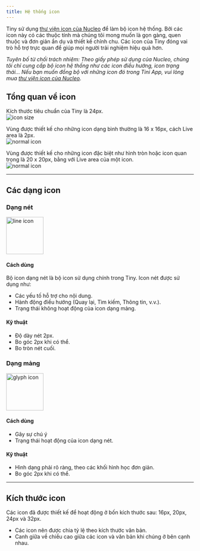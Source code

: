 ```yaml
---
title: Hệ thống icon
---
```


Tiny sử dụng [thư viện icon của Nucleo](https://nucleoapp.com/) để làm bộ icon hệ thống. Bởi các icon này có các thuộc tính mà chúng tôi mong muốn là gọn gàng, quen thuộc và đơn giản ẩn dụ và thiết kế chỉnh chu. Các icon của Tiny đóng vai trò hỗ trợ trực quan để giúp mọi người trải nghiệm hiệu quả hơn.

_Tuyên bố từ chối trách nhiệm: Theo giấy phép sử dụng của Nucleo, chúng tôi chỉ cung cấp bộ icon hệ thống như các icon điều hướng, icon trạng thái... Nếu bạn muốn đồng bộ với những icon đó trong Tini App, vui lòng mua [thư viện icon của Nucleo](https://nucleoapp.com/)._

## Tổng quan về icon

Kích thước tiêu chuẩn của Tiny là 24px. <br />
<img className="img-basic" src="https://salt.tikicdn.com/ts/social/8d/a2/30/cdcaf1f36812d29caf0c1387b77d6029.png" alt="icon size" />

Vùng được thiết kế cho những icon dạng bình thường là 16 x 16px, cách Live area là 2px. <br />
<img className="img-basic" src="https://salt.tikicdn.com/ts/social/a4/9a/af/61dc1ff3e7cce3008fb357794b9cb279.png" alt="normal icon" />

Vùng được thiết kế cho những icon đặc biệt như hình tròn hoặc icon quan trọng là 20 x 20px, bằng với Live area của một icon. <br />
<img className="img-basic" src="https://salt.tikicdn.com/ts/social/6e/cd/0a/65e110e4a4a2646b75f2c264ff477ed4.png" alt="normal icon" />


---


## Các dạng icon

### Dạng nét

<img className="img-basic" src="https://salt.tikicdn.com/ts/social/9b/1b/79/2b4de89a0e44b329bcb6b81836a976f9.png" alt="line icon" width="100px"/>

#### Cách dùng

Bộ icon dạng nét là bộ icon sử dụng chính trong Tiny. Icon nét được sử dụng như:

- Các yếu tố hỗ trợ cho nội dung.
- Hành động điều hướng (Quay lại, Tìm kiếm, Thông tin, v.v.).
- Trạng thái không hoạt động của icon dạng mảng.

#### Kỹ thuật

- Độ dày nét 2px.
- Bo góc 2px khi có thể.
- Bo tròn nét cuối.

### Dạng mảng

<img className="img-basic" src="https://salt.tikicdn.com/ts/social/ec/9c/42/7bd49b1602da727010533c372517d6e8.png" alt="glyph icon" width="100px"/>

#### Cách dùng

- Gây sự chú ý
- Trạng thái hoạt động của icon dạng nét.

#### Kỹ thuật

- Hình dạng phải rõ ràng, theo các khối hình học đơn giản.
- Bo góc 2px khi có thể.

---

## Kích thước icon

Các icon đã được thiết kế để hoạt động ở bốn kích thước sau: 16px, 20px, 24px và 32px.

- Các icon nên được chia tỷ lệ theo kích thước văn bản.
- Canh giữa về chiều cao giữa các icon và văn bản khi chúng ở bên cạnh nhau.
